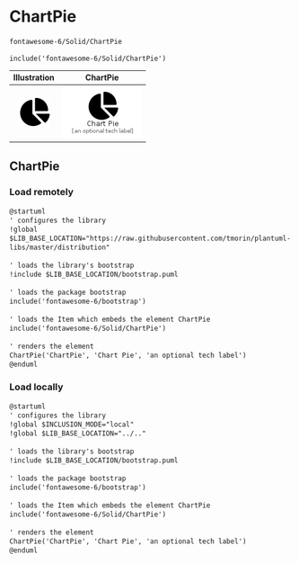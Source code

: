 # ChartPie


```text
fontawesome-6/Solid/ChartPie
```

```text
include('fontawesome-6/Solid/ChartPie')
```



| Illustration | ChartPie |
| :---: | :---: |
| ![illustration for Illustration](../../fontawesome-6/Solid/ChartPie.png) | ![illustration for ChartPie](../../fontawesome-6/Solid/ChartPie.Local.png) |




## ChartPie

### Load remotely
```plantuml
@startuml
' configures the library
!global $LIB_BASE_LOCATION="https://raw.githubusercontent.com/tmorin/plantuml-libs/master/distribution"

' loads the library's bootstrap
!include $LIB_BASE_LOCATION/bootstrap.puml

' loads the package bootstrap
include('fontawesome-6/bootstrap')

' loads the Item which embeds the element ChartPie
include('fontawesome-6/Solid/ChartPie')

' renders the element
ChartPie('ChartPie', 'Chart Pie', 'an optional tech label')
@enduml
```

### Load locally
```plantuml
@startuml
' configures the library
!global $INCLUSION_MODE="local"
!global $LIB_BASE_LOCATION="../.."

' loads the library's bootstrap
!include $LIB_BASE_LOCATION/bootstrap.puml

' loads the package bootstrap
include('fontawesome-6/bootstrap')

' loads the Item which embeds the element ChartPie
include('fontawesome-6/Solid/ChartPie')

' renders the element
ChartPie('ChartPie', 'Chart Pie', 'an optional tech label')
@enduml
```


